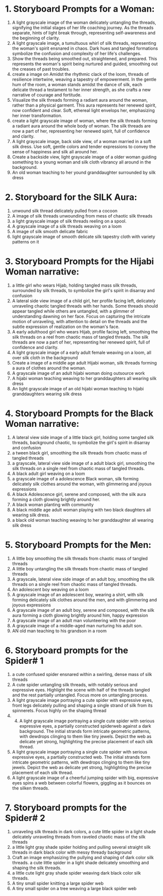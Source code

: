 # 1. Storyboard Prompts for a Woman:
                               
1. A light grayscale image of the woman delicately untangling the threads, signifying the initial stages of her life coaching journey. As the threads separate, hints of light break through, representing self-awareness and the beginning of clarity.
2. A light grayscale image, a tumultuous whirl of silk threads, representing the woman's spirit ensnared in chaos. Dark hues and tangled formations symbolize the confusion and complexity of her life's challenges.
3. Show the threads being smoothed out, straightened, and prepared. This represents the woman's spirit being nurtured and guided, smoothing out the creases of past troubles.
4. create a image on Amidst the rhythmic clack of the loom, threads of resilience intertwine, weaving a tapestry of empowerment. In the gentle hum of the room, a woman stands amidst the dance of silk, each delicate thread a testament to her inner strength, as she crafts a new narrative of courage and fortitude.
5. Visualize the silk threads forming a radiant aura around the woman, rather than a physical garment. This aura represents her renewed spirit, now confident and clear. Soft, ethereal light envelops her, emphasizing her inner transformation.
6. create a light grayscale image of woman, where the silk threads forming a radiant aura around the whole body of woman. The silk threads are now a part of her, representing her renewed spirit, full of confidence and clarity.
7. A light grayscale image, back side view, of a woman married in a soft silk dress. Use soft, gentle colors and tender expressions to convey the sense of happiness and silk all around her.
8. Create a backside view, light grayscale image of a older woman guiding something to a young woman and silk cloth vibrancy all around in the background.
9. An old woman teaching to her yound granddaughter surrounded by silk dress


# 2. Storyboard for the SILK Aura:

1. unwound silk thread delicately pulled from a cocoon
2. A image of silk threads unwounding from mess of chaotic silk threads
3. a light grayscale image of silk threads reeling on a spool.
4. A grayscale image of a silk threads weaving on a loom
5. A image of silk smooth delicate fabric
6. light grayscale image of smooth delicate silk tapestry cloth with variety patterns on it

# 3. Storyboard Prompts for the Hijabi Woman narrative:

1. a little girl who wears Hijab, holding tangled mass silk threads, surrounded by silk threads, to symbolize the girl\'s spirit in disarray and confusion
2. A lateral side view image of a child girl, her profile facing left, delicately unraveling chaotic tangled threads with her hands. Some threads should appear tangled while others are untangled, with a glimmer of understanding dawning on her face. Focus on capturing the intricate motion of unraveling, with attention to detail on the threads and the subtle expression of realization on the woman's face.
3. A early adulthood girl who wears Hijab, profile facing left, smoothing the silk threads on a reel from chaotic mass of tangled threads. The silk threads are now a part of her, representing her renewed spirit, full of confidence and clarity.
4. A light grayscale image of a early adult female weaving on a loom, all over silk cloth in the background
6. Create a image of a middle age adult Hijabi woman, silk threads forming a aura of clothes around the woman.
7. A grayscale image of an adult hijabi woman doing outsource work
8. A hijabi woman teaching weaving to her granddaughters all wearing silk dress
9. An light grayscale image of an old hijabi woman teaching to hijabi granddaughters wearing silk dress


# 4. Storyboard Prompts for the Black Woman narrative:

1. A lateral view side image of a little black girl, holding some tangled silk threads, background chaotic, to symbolize the girl's spirit in disarray and confusion
2. a tween black girl, smoothing the silk threads from chaotic mass of tangled threads
3. a grayscale, lateral view side image of a adult black girl, smoothing the silk threads on a single reel from chaotic mass of tangled threads.
4. A black adult girl weaving on a loom
5. a grayscale image of a adolescence Black woman, silk forming delicately silk clothes around the woman, with glimmering and joyous expressions
6. A black Adolescence girl, serene and composed, with the silk aura forming a cloth glowing brightly around her.
7. A black woman planting with community
8. A black middle age adult woman playing with two black daughters all wearing silk dress.
9. a black old woman teaching weaving to her granddaughter all wearing silk dress

# 5. Storyboard Prompts for the Men:

1. A little boy smoothing the silk threads from chaotic mass of tangled threads
2. A little boy untangling the silk threads from chaotic mass of tangled threads
3. A grayscale, lateral view side image of an adult boy, smoothing the silk threads on a single reel from chaotic mass of tangled threads.
4. An adolescent boy weaving on a loom
5. A grayscale image of an adolescent boy, wearing a shirt, with silk forming delicately silk clothes around the men, and with glimmering and joyous expressions
6. A grayscale image of an adult boy, serene and composed, with the silk aura forming a cloth glowing brightly around him, happy expression
7. A grayscale image of an adult man volunteering with the poor
8. A grayscale image of a middle-aged man nurturing his adult son.
9. AN old man teaching to his grandson in a room
   

# 6. Storyboard prompts for the Spider# 1
1. a cute confused spider ensnared within a swirling, dense mass of silk threads
2. A cute spider untangling silk threads, with notably serious and expressive eyes. Highlight the scene with half of the threads tangled and the rest partially untangled. Focus more on untangling process.
3. A light grayscale image portraying a cute spider with expressive eyes, front legs delicately pulling and shaping a single strand of silk from its spinnerets. Focus highly on the shaping thread
4. 4. A light grayscale image portraying a single cute spider with serious expressive eyes, a partially constructed spiderweb against a dark background. The initial strands form intricate geometric patterns, with dewdrops clinging to them like tiny jewels. Depict the web as delicate yet strong, highlighting the precise placement of each silk thread.
5. A light grayscale image portraying a single cute spider with serious expressive eyes, a partially constructed web. The initial strands form intricate geometric patterns, with dewdrops clinging to them like tiny jewels. Depict the web as delicate yet strong, highlighting the precise placement of each silk thread.
6. A light grayscale image of a cheerful jumping spider with big, expressive eyes spins a web between colorful flowers, giggling as it bounces on the silken threads.

# 7. Storyboard prompts for the Spider# 2
1. unraveling silk threads in dark colors, a cute little spider in a light shade delicately unraveling threads from raveled chaotic mass of the silk threads
2. a little light gray shade spider holding and pulling several straight silk threads in dark black color with messy thready background
3. Craft an image emphasizing the pullying and shaping of dark color silk threads. a cute little spider in a light shade delicately smoothing and shaping the silk threads.
4. a little cute light gray shade spider weaving dark black color silk threads.
5. A tiny small spider knitting a large spider web
6. A tiny small spider on a tree weaving a large black spider web
